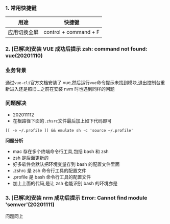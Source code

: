 ### 1. 常用快捷键

|     用途     |        快捷键         |
| :----------: | :-------------------: |
| 应用切换全屏 | control + command + F |

### 2. [已解决]安装 VUE 成功后提示 zsh: command not found: vue(20201110)

### 业务背景

通过`vue-cli`官方文档安装了 vue,然后运行`vue`命令提示未找到模块,退出控制台重新进入还是照旧...之前在安装
nvm 时也遇到同样的问题

### 问题解决

- 202011112
- 在根路径下面的`.zhsrc`文件最后加上如下代码即可

```
[[ -e ~/.profile ]] && emulate sh -c 'source ~/.profile'
```

**问题分析**

- mac 存在多个终端命令行工具,包括 bash 和 zsh
- zsh 是后面更新的
- 好多软件会默认把环境变量存到 bash 的配置文件里面
- .zshrc 是 zsh 命令行工具的配置文件
- .profile 是 bash 命令行工具的配置文件
- 加上上面的代码,是让 zsh 也能识别 bash 的环境亦是

### 3. [已解决]安装 nrm 成功后提示 Error: Cannot find module 'semver'(20201111)

问题同上
